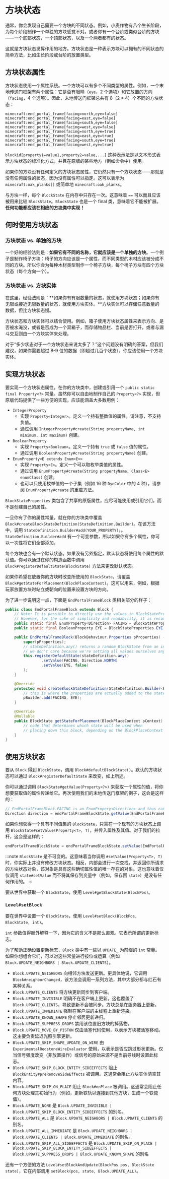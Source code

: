 # 方块状态

通常，你会发现自己需要一个方块的不同状态。例如，小麦作物有八个生长阶段，为每个阶段制作一个单独的方块感觉不对。或者你有一个台阶或类似台阶的方块——一个底部状态，一个顶部状态，以及一个两者都有的状态。

这就是方块状态发挥作用的地方。方块状态是一种表示方块可以拥有的不同状态的简单方法，比如生长阶段或台阶的放置类型。

## 方块状态属性

方块状态使用一个属性系统。一个方块可以有多个不同类型的属性。例如，一个末地传送门框架有两个属性：它是否有眼睛（`eye`，2 个选项）和它放置的方向（`facing`，4 个选项）。因此，末地传送门框架总共有 8（2 * 4）个不同的方块状态：

```
minecraft:end_portal_frame[facing=north,eye=false]
minecraft:end_portal_frame[facing=east,eye=false]
minecraft:end_portal_frame[facing=south,eye=false]
minecraft:end_portal_frame[facing=west,eye=false]
minecraft:end_portal_frame[facing=north,eye=true]
minecraft:end_portal_frame[facing=east,eye=true]
minecraft:end_portal_frame[facing=south,eye=true]
minecraft:end_portal_frame[facing=west,eye=true]
```

`blockid[property1=value1,property2=value,...]` 这种表示法是以文本形式表示方块状态的标准化方式，并且在原版的某些地方（例如命令中）使用。

如果你的方块没有任何定义的方块状态属性，它仍然只有一个方块状态——那就是没有任何属性的状态，因为没有属性可以指定。这可以表示为 `minecraft:oak_planks[]` 或简单地 `minecraft:oak_planks`。

与方块一样，每个 `BlockState` 在内存中只存在一次。这意味着 `==` 可以而且应该被用来比较 `BlockState`。`BlockState` 也是一个 final 类，意味着它不能被扩展。**任何功能都应该在相应的[方块][block]类中实现！**

## 何时使用方块状态

### 方块状态 vs. 单独的方块

一个好的经验法则是：**如果它有不同的名称，它就应该是一个单独的方块**。一个例子是制作椅子方块：椅子的方向应该是一个属性，而不同类型的木材应该被分成不同的方块。所以你会为每种木材类型制作一个椅子方块，每个椅子方块有四个方块状态（每个方向一个）。

### 方块状态 vs. [方块实体][blockentity]

在这里，经验法则是：**如果你有有限数量的状态，就使用方块状态；如果你有无限或接近无限数量的状态，就使用方块实体。**方块实体可以存储任意数量的数据，但比方块状态慢。

方块状态和方块实体可以结合使用。例如，箱子使用方块状态属性来表示方向、是否被水淹没，或者是否成为一个双箱子，而存储物品栏、当前是否打开，或者与漏斗交互则由一个方块实体来处理。

对于“多少状态对于一个方块状态来说太多了？”这个问题没有明确的答案，但我们建议，如果你需要超过 8-9 位的数据（即超过几百个状态），你应该使用一个方块实体。

## 实现方块状态

要实现一个方块状态属性，在你的方块类中，创建或引用一个 `public static final Property<?>` 常量。虽然你可以自由地制作自己的 `Property<?>` 实现，但原版代码提供了一些方便的实现，应该能涵盖大多数用例：

-   `IntegerProperty`
    -   实现 `Property<Integer>`。定义一个持有整数值的属性。请注意，不支持负值。
    -   通过调用 `IntegerProperty#create(String propertyName, int minimum, int maximum)` 创建。
-   `BooleanProperty`
    -   实现 `Property<Boolean>`。定义一个持有 `true` 或 `false` 值的属性。
    -   通过调用 `BooleanProperty#create(String propertyName)` 创建。
-   `EnumProperty<E extends Enum<E>>`
    -   实现 `Property<E>`。定义一个可以取枚举类值的属性。
    -   通过调用 `EnumProperty#create(String propertyName, Class<E> enumClass)` 创建。
    -   也可以只使用枚举值的一个子集（例如 16 种 `DyeColor` 中的 4 种），请参阅 `EnumProperty#create` 的重载方法。

`BlockStateProperties` 类包含了共享的原版属性，应尽可能使用或引用它们，而不是创建自己的属性。

一旦你有了你的属性常量，就在你的方块类中覆盖 `Block#createBlockStateDefinition(StateDefinition.Builder)`。在该方法中，调用 `StateDefinition.Builder#add(YOUR_PROPERTY);`。`StateDefinition.Builder#add` 有一个可变参数，所以如果你有多个属性，你可以一次性将它们全部添加。

每个方块也会有一个默认状态。如果没有另外指定，默认状态将使用每个属性的默认值。你可以通过在你的构造函数中调用 `Block#registerDefaultState(BlockState)` 方法来更改默认状态。

如果你希望在放置你的方块时改变所使用的 `BlockState`，请覆盖 `Block#getStateForPlacement(BlockPlaceContext)`。这可以用来，例如，根据玩家放置方块时站立或朝向的位置来设置方块的方向。

为了进一步说明这一点，下面是 `EndPortalFrameBlock` 类相关部分的样子：

```java
public class EndPortalFrameBlock extends Block {
    // Note: It is possible to directly use the values in BlockStateProperties instead of referencing them here again.
    // However, for the sake of simplicity and readability, it is recommended to add constants like this.
    public static final EnumProperty<Direction> FACING = BlockStateProperties.FACING;
    public static final BooleanProperty EYE = BlockStateProperties.EYE;

    public EndPortalFrameBlock(BlockBehaviour.Properties pProperties) {
        super(pProperties);
        // stateDefinition.any() returns a random BlockState from an internal set,
        // we don't care because we're setting all values ourselves anyway
        this.registerDefaultState(stateDefinition.any()
                .setValue(FACING, Direction.NORTH)
                .setValue(EYE, false)
        );
    }

    @Override
    protected void createBlockStateDefinition(StateDefinition.Builder<Block, BlockState> pBuilder) {
        // this is where the properties are actually added to the state
        pBuilder.add(FACING, EYE);
    }

    @Override
    @Nullable
    public BlockState getStateForPlacement(BlockPlaceContext pContext) {
        // code that determines which state will be used when
        // placing down this block, depending on the BlockPlaceContext
    }
}
```

## 使用方块状态

要从 `Block` 得到 `BlockState`，调用 `Block#defaultBlockState()`。默认的方块状态可以通过 `Block#registerDefaultState` 来改变，如上所述。

你可以通过调用 `BlockState#getValue(Property<?>)` 来获取一个属性的值，将你想要获取值的属性传递给它。再次使用我们的末地传送门框架的例子，这会是这样的：

```java
// EndPortalFrameBlock.FACING is an EnumPropery<Direction> and thus can be used to obtain a Direction from the BlockState
Direction direction = endPortalFrameBlockState.getValue(EndPortalFrameBlock.FACING);
```

如果你想获得一个具有不同值集的 `BlockState`，只需在一个现有的方块状态上调用 `BlockState#setValue(Property<T>, T)`，并传入属性及其值。对于我们的拉杆，这会是这样的：

```java
endPortalFrameBlockState = endPortalFrameBlockState.setValue(EndPortalFrameBlock.FACING, Direction.SOUTH);
```

:::note
`BlockState` 是不可变的。这意味着当你调用 `#setValue(Property<T>, T)` 时，你实际上并没有修改方块状态。相反，内部会进行一次查找，并返回你所请求的方块状态对象，该对象是具有这些确切属性值的唯一存在的对象。这也意味着仅仅调用 `state#setValue` 而不将其保存到变量中（例如，保存回 `state`）是没有任何作用的。
:::

要从世界中获取一个 `BlockState`，使用 `Level#getBlockState(BlockPos)`。

### `Level#setBlock`

要在世界中设置一个 `BlockState`，使用 `Level#setBlock(BlockPos, BlockState, int)`。

`int` 参数值得额外解释一下，因为它的含义不是那么直观。它表示所谓的更新标志。

为了帮助正确设置更新标志，`Block` 类中有一些以 `UPDATE_` 为前缀的 `int` 常量。如果你想组合它们，可以对这些常量进行按位或运算（例如 `Block.UPDATE_NEIGHBORS | Block.UPDATE_CLIENTS`）。

-   `Block.UPDATE_NEIGHBORS` 向相邻方块发送更新。更具体地说，它调用 `Block#neighborChanged`，该方法会调用一系列方法，其中大部分都与红石有某种关系。
-   `Block.UPDATE_CLIENTS` 将方块更新同步到客户端。
-   `Block.UPDATE_INVISIBLE` 明确不在客户端上更新。这也覆盖了 `Block.UPDATE_CLIENTS`，导致更新不会被同步。方块总是在服务器上更新。
-   `Block.UPDATE_IMMEDIATE` 强制在客户端的主线程上重新渲染。
-   `Block.UPDATE_KNOWN_SHAPE` 停止邻居更新递归。
-   `Block.UPDATE_SUPPRESS_DROPS` 禁用该位置旧方块的掉落物。
-   `Block.UPDATE_MOVE_BY_PISTON` 仅由活塞代码使用，以表示方块被活塞移动。这主要负责延迟光照引擎更新。
-   `Block.UPDATE_SKIP_SHAPE_UPDATE_ON_WIRE` 由 `ExperimentalRedstoneWireEvaluator` 使用，以表示是否应跳过形状更新。仅当信号强度改变（非放置操作）或信号的原始来源不是当前导线时设置此标志。
-   `Block.UPDATE_SKIP_BLOCK_ENTITY_SIDEEFFECTS` 阻止 `BlockEntity#preRemoveSideEffects` 被调用。这通常会阻止方块实体清空其内容。
-   `Block.UPDATE_SKIP_ON_PLACE` 阻止 `Block#onPlace` 被调用。这通常会阻止任何方块处理其初始行为（例如，更新铁轨以连接到其他方块，生成一个铁傀儡）。
-   `Block.UPDATE_NONE` 是 `Block.UPDATE_INVISIBLE | Block.UPDATE_SKIP_BLOCK_ENTITY_SIDEEFFECTS` 的别名。
-   `Block.UPDATE_ALL` 是 `Block.UPDATE_NEIGHBORS | Block.UPDATE_CLIENTS` 的别名。
-   `Block.UPDATE_ALL_IMMEDIATE` 是 `Block.UPDATE_NEIGHBORS | Block.UPDATE_CLIENTS | Block.UPDATE_IMMEDIATE` 的别名。
-   `Block.UPDATE_SKIP_ALL_SIDEEFFECTS` 是 `Block.UPDATE_SKIP_ON_PLACE | Block.UPDATE_SKIP_BLOCK_ENTITY_SIDEEFFECTS | Block.UPDATE_SUPPRESS_DROPS | Block.UPDATE_KNOWN_SHAPE` 的别名

还有一个方便的方法 `Level#setBlockAndUpdate(BlockPos pos, BlockState state)`，它在内部调用 `setBlock(pos, state, Block.UPDATE_ALL)`。

[block]: index.md
[blockentity]: ../blockentities/index.md